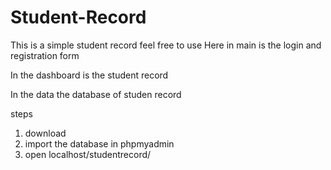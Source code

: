 # Student-Record
This is a simple student record feel free to use 
Here in main is the login and registration form

In the dashboard is the student record

In the data the database of studen record

steps
1. download
2. import the database in phpmyadmin
3. open localhost/studentrecord/
